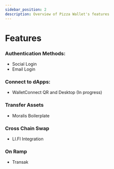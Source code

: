 ```yaml
---
sidebar_position: 2
description: Overview of Pizza Wallet's features
---
```


# Features

### Authentication Methods:
- Social Login
- Email Login

### Connect to dApps:
- WalletConnect QR and Desktop (In progress)

### Transfer Assets
- Moralis Boilerplate

### Cross Chain Swap
- LI.FI Integration

### On Ramp
- Transak
